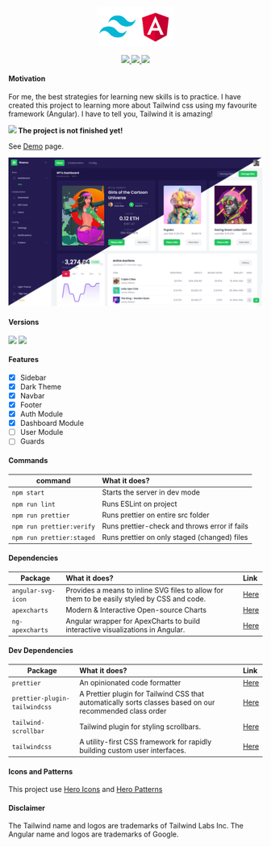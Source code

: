 <p align="center">
    <img src="src/assets/preview/logo.png" width="150">
</p>

<p align="center">
    <a href="https://github.com/luciano-work/angular-tailwind/stargazers">
        <img height= "24" src="https://img.shields.io/github/stars/luciano-work/angular-tailwind?colorA=1e1e28&colorB=c9cbff&style=for-the-badge">
    </a>
    <a href="https://github.com/luciano-work/angular-tailwind/issues">
        <img height= "24" src="https://img.shields.io/github/issues/luciano-work/angular-tailwind?colorA=1e1e28&colorB=f7be95&style=for-the-badge">
    </a>
    <a href="https://github.com/luciano-work/angular-tailwind/contributors">
        <img height= "24" src="https://img.shields.io/github/contributors/luciano-work/angular-tailwind?colorA=1e1e28&colorB=b1e1a6&style=for-the-badge">
    </a>
</p>

#### Motivation

For me, the best strategies for learning new skills is to practice. 
I have created this project to learning more about Tailwind css using my favourite framework (Angular). I have to tell you, Tailwind it is amazing!

<b><img src="https://cdn-icons-png.flaticon.com/512/6897/6897039.png" width="14"/> The project is not finished yet!</b>

See [Demo](https://angular-tailwind-six.vercel.app) page.

<p>
  <img alt="Preview" src="src/assets/preview/preview.png">
</p>

#### Versions
<a href="https://angular.io"><img height= "24" src= "https://img.shields.io/badge/Angular 15-DD0031?style=for-the-badge&logo=angular&logoColor=white"></a> <a href="https://tailwindcss.com"><img height= "24" src= "https://img.shields.io/badge/Tailwind 3-0ea5e9?style=for-the-badge&logo=tailwind-css&logoColor=white"></a>

#### Features
  * [X] Sidebar
  * [x] Dark Theme
  * [x] Navbar
  * [x] Footer
  * [x] Auth Module
  * [x] Dashboard Module
  * [ ] User Module
  * [ ] Guards

#### Commands

| command | What it does? | 
| ------- | :------------ | 
| `npm start` | Starts the server in dev mode |
| `npm run lint` | Runs ESLint on project |
| `npm run prettier` | Runs prettier on entire src folder |
| `npm run prettier:verify` | Runs prettier-check and throws error if fails |
| `npm run prettier:staged` | Runs prettier on only staged (changed) files |

#### Dependencies

| Package | What it does? | Link |
| ------- | :------------ | :----|
| `angular-svg-icon` | Provides a means to inline SVG files to allow for them to be easily styled by CSS and code. | [Here](https://www.npmjs.com/package/angular-svg-icon) |
| `apexcharts` | Modern & Interactive Open-source Charts | [Here](https://www.npmjs.com/package/apexcharts)|
| `ng-apexcharts` | Angular wrapper for ApexCharts to build interactive visualizations in Angular. | [Here](https://www.npmjs.com/package/ng-apexcharts)|

#### Dev Dependencies

| Package | What it does? | Link |
| ------- | :------------ | :----|
| `prettier` | An opinionated code formatter | [Here](https://www.npmjs.com/package/prettier)|
| `prettier-plugin-tailwindcss` | A Prettier plugin for Tailwind CSS that automatically sorts classes based on our recommended class order | [Here](https://www.npmjs.com/package/prettier-plugin-tailwindcss)|
| `tailwind-scrollbar` | Tailwind plugin for styling scrollbars. | [Here](https://www.npmjs.com/package/tailwind-scrollbar)|
| `tailwindcss` | A utility-first CSS framework for rapidly building custom user interfaces. | [Here](https://www.npmjs.com/package/tailwindcss)|

#### Icons and Patterns
This project use [Hero Icons](https://heroicons.com/) and [Hero Patterns](https://heropatterns.com/)

#### Disclaimer
The Tailwind name and logos are trademarks of Tailwind Labs Inc.
The Angular name and logos are trademarks of Google.
